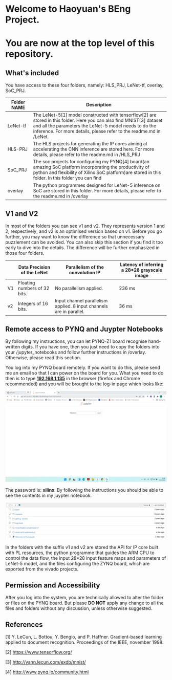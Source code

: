 # Welcome to Haoyuan's BEng Project. 

# You are now at the top level of this repository.



## What's included

You have access to these four folders, namely: HLS_PRJ, LeNet-tf, overlay, SoC_PRJ.

| Folder        NAME | Description                                                  |
| ------------------ | ------------------------------------------------------------ |
| LeNet-tf           | The LeNet-5[1] model constructed with tensorflow[2] are stored in this folder. Here you can also find MNIST[3] dataset and all the parameters the LeNet-5 model needs to do the inference. For more details, please refer to the readme.md in /LeNet. |
| HLS-PRJ            | The HLS projects for generating the IP cores aiming at accelerating the CNN inference are stored here. For more details, please refer to the readme.md in /HLS_PRJ |
| SoC_PRJ            | The soc projects for configuring my PYNQ[4] board(an amazing SoC platform incorporating the productivity of python and flexibility of Xilinx SoC platform)are stored in this folder. In this folder you can find |
| overlay            | The python programmes  designed for LeNet-5 inference on SoC are stored in this folder. For more details, please refer to the readme.md in /overlay |



## V1 and V2

In most of the folders you can see v1 and v2. They represents version 1 and 2, respectively; and v2 is an optimised version based on v1. Before you go further, you may want to know the difference so that unnecessary puzzlement can be avoided. You can also skip this section if you find it too early to dive into the details. The difference will be further emphasized in those four folders. 

|      | Data Precision of the LeNet  | Parallelism of the convolution IP                            | Latency of inferring a 28*28  grayscale image |
| ---- | ---------------------------- | ------------------------------------------------------------ | --------------------------------------------- |
| V1   | Floating numbers of 32 bits. | No parallelism applied.                                      | 236 ms                                        |
| v2   | Integers of 16 bits.         | Input channel parallelism applied. 8 input channels are in parallel. | 36 ms                                         |



## Remote access to PYNQ and Juypter Notebooks

By following my instructions, you can let PYNQ-Z1 board recognise hand-written digits. If you have one, then you just need to copy the folders into your /jupyter_notebooks  and follow further instructions in /overlay. Otherwise, please read this section.

You log into my PYNQ board remotely. If you want to do this, please send me an email so that I can power on the board for you. What you need to do then is to type  **[192.168.1.135]()** in the browser (firefox and Chrome recommended) and you will be brought to the log-in page which looks like:

![](/pic_for_readme/image-01-17-225036.png)

The password is: **xilinx**. By following the instructions you should be able to see the contents in my juypter notebook.

![](/pic_for_readme/image-20220117225426434.png)

In the folders with the suffix v1 and v2 are stored the API for IP core built with PL resources, the python programme that guides the ARM CPU to control the data flow, the input 28*28 input feature maps and parameters of LeNet-5 model, and the files configuring the ZYNQ board, which are exported from the vivado projects.



## Permission and Accessibility

After you log into the system, you are technically allowed to alter the folder or files on the PYNQ board. But please **DO NOT**  apply any change to all the files and folders without any discussion, unless otherwise suggested. 



## References

[1] Y. LeCun, L. Bottou, Y. Bengio, and P. Haffner. Gradient-based learning applied to document recognition. Proceedings of the IEEE, november 1998.

[2] https://www.tensorflow.org/

[3] http://yann.lecun.com/exdb/mnist/

[4] http://www.pynq.io/community.html
